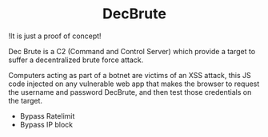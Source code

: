 <h1 align="center">DecBrute</h1>

!It is just a proof of concept! 

Dec Brute is a C2 (Command and Control Server) which provide a target to suffer a decentralized brute force attack.

Computers acting as part of a botnet are victims of an XSS attack, this JS code injected on any vulnerable web app that makes the browser to request the username and password DecBrute, and then test those credentials on the target.

- Bypass Ratelimit
- Bypass IP block
